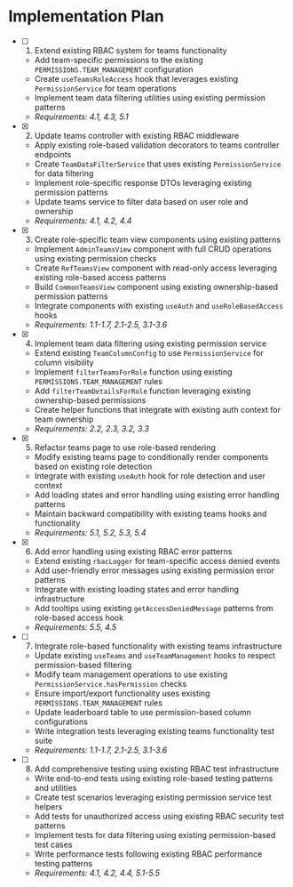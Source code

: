 # Implementation Plan

- [ ] 1. Extend existing RBAC system for teams functionality





  - Add team-specific permissions to the existing `PERMISSIONS.TEAM_MANAGEMENT` configuration
  - Create `useTeamsRoleAccess` hook that leverages existing `PermissionService` for team operations
  - Implement team data filtering utilities using existing permission patterns
  - _Requirements: 4.1, 4.3, 5.1_

- [x] 2. Update teams controller with existing RBAC middleware






  - Apply existing role-based validation decorators to teams controller endpoints
  - Create `TeamDataFilterService` that uses existing `PermissionService` for data filtering
  - Implement role-specific response DTOs leveraging existing permission patterns
  - Update teams service to filter data based on user role and ownership
  - _Requirements: 4.1, 4.2, 4.4_

- [x] 3. Create role-specific team view components using existing patterns






  - Implement `AdminTeamsView` component with full CRUD operations using existing permission checks
  - Create `RefTeamsView` component with read-only access leveraging existing role-based access patterns
  - Build `CommonTeamsView` component using existing ownership-based permission patterns
  - Integrate components with existing `useAuth` and `useRoleBasedAccess` hooks
  - _Requirements: 1.1-1.7, 2.1-2.5, 3.1-3.6_


- [x] 4. Implement team data filtering using existing permission service









  - Extend existing `TeamColumnConfig` to use `PermissionService` for column visibility
  - Implement `filterTeamsForRole` function using existing `PERMISSIONS.TEAM_MANAGEMENT` rules
  - Add `filterTeamDetailsForRole` function leveraging existing ownership-based permissions
  - Create helper functions that integrate with existing auth context for team ownership
  - _Requirements: 2.2, 2.3, 3.2, 3.3_

- [x] 5. Refactor teams page to use role-based rendering






  - Modify existing teams page to conditionally render components based on existing role detection
  - Integrate with existing `useAuth` hook for role detection and user context
  - Add loading states and error handling using existing error handling patterns
  - Maintain backward compatibility with existing teams hooks and functionality
  - _Requirements: 5.1, 5.2, 5.3, 5.4_

- [x] 6. Add error handling using existing RBAC error patterns







  - Extend existing `rbacLogger` for team-specific access denied events
  - Add user-friendly error messages using existing permission error patterns
  - Integrate with existing loading states and error handling infrastructure
  - Add tooltips using existing `getAccessDeniedMessage` patterns from role-based access hook
  - _Requirements: 5.5, 4.5_

- [ ] 7. Integrate role-based functionality with existing teams infrastructure

  - Update existing `useTeams` and `useTeamManagement` hooks to respect permission-based filtering
  - Modify team management operations to use existing `PermissionService.hasPermission` checks
  - Ensure import/export functionality uses existing `PERMISSIONS.TEAM_MANAGEMENT` rules
  - Update leaderboard table to use permission-based column configurations
  - Write integration tests leveraging existing teams functionality test suite
  - _Requirements: 1.1-1.7, 2.1-2.5, 3.1-3.6_

- [ ] 8. Add comprehensive testing using existing RBAC test infrastructure
  - Write end-to-end tests using existing role-based testing patterns and utilities
  - Create test scenarios leveraging existing permission service test helpers
  - Add tests for unauthorized access using existing RBAC security test patterns
  - Implement tests for data filtering using existing permission-based test cases
  - Write performance tests following existing RBAC performance testing patterns
  - _Requirements: 4.1, 4.2, 4.4, 5.1-5.5_
